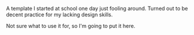 A template I started at school one day just fooling around. Turned out to be decent practice for 
my lacking design skills.

Not sure what to use it for, so I'm going to put it here.